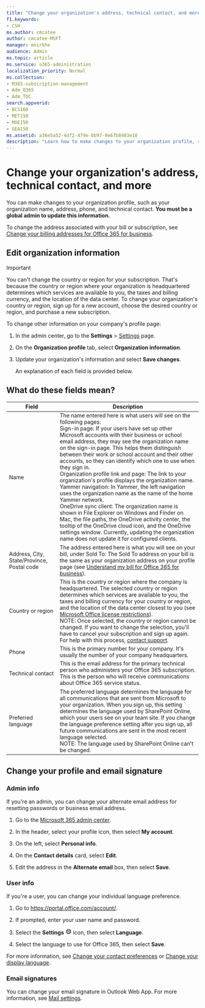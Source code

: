 ```yaml
---
title: "Change your organization's address, technical contact, and more"
f1.keywords:
- CSH
ms.author: cmcatee
author: cmcatee-MSFT
manager: mnirkhe
audience: Admin
ms.topic: article
ms.service: o365-administration
localization_priority: Normal
ms.collection: 
- M365-subscription-management 
- Adm_O365
- Adm_TOC
search.appverid:
- BCS160
- MET150
- MOE150
- GEA150
ms.assetid: a36e5a52-4df2-479e-bb97-9e67b8483e10
description: "Learn how to make changes to your organization profile, such as organization name, address, phone, technical contact, and email."
---
```


# Change your organization's address, technical contact, and more
  
You can make changes to your organization profile, such as your organization name, address, phone, and technical contact. **You must be a global admin to update this information.**
  
To change the address associated with your bill or subscription, see [Change your billing addresses for Office 365 for business](../subscriptions-and-billing/change-your-billing-addresses.md).

## Edit organization information

> [!IMPORTANT]
> You can't change the country or region for your subscription. That's because the country or region where your organization is headquartered determines which services are available to you, the taxes and billing currency, and the location of the data center. To change your organization's country or region, sign up for a new account, choose the desired country or region, and purchase a new subscription.

To change other information on your company's profile page:
  
1. In the admin center, go to the **Settings** \> <a href="https://go.microsoft.com/fwlink/p/?linkid=2118715" target="_blank">Settings</a> page.

2. On the **Organization profile** tab, select **Organization information**.

3. Update your organization's information and select **Save changes**.

    An explanation of each field is provided below.

## What do these fields mean?

|**Field**  |**Description**  |
|---------|---------|
|Name  <br/>   | The name entered here is what users will see on the following pages:  <br/>  Sign-in page: If your users have set up other Microsoft accounts with their business or school email address, they may see the organization name on the sign-in page. This helps them distinguish between their work or school account and their other accounts, so they can identify which one to use when they sign in.  <br/>  Organization profile link and page: The link to your organization's profile displays the organization name.  <br/>  Yammer navigation: In Yammer, the left navigation uses the organization name as the name of the home Yammer network.  <br/> OneDrive sync client: The organization name is shown in File Explorer on Windows and Finder on Mac, the file paths, the OneDrive activity center, the tooltip of the OneDrive cloud icon, and the OneDrive settings window. Currently, updating the organization name does not update it for configured clients. <br/>        |
|Address, City, State/Province, Postal code  <br/>     | The address entered here is what you will see on your bill, under Sold To: The Sold To address on your bill is the same as your organization address on your profile page (see [Understand my bill for Office 365 for business](../subscriptions-and-billing/understand-your-invoice2.md)).  <br/>        |
|Country or region  <br/>    | This is the country or region where the company is headquartered. The selected country or region determines which services are available to you, the taxes and billing currency for your country or region, and the location of the data center closest to you (see [Microsoft Office license restrictions](https://office.microsoft.com/redir/FX103037529)).<br/>NOTE: Once selected, the country or region cannot be changed. If you want to change the selection, you'll have to cancel your subscription and sign up again. For help with this process, [contact support](../contact-support-for-business-products.md).        |
|Phone  <br/>     | This is the primary number for your company. It's usually the number of your company headquarters.  <br/>        |
|Technical contact  <br/> |This is the email address for the primary technical person who administers your Office 365 subscription. This is the person who will receive communications about Office 365 service status.  <br/> |
|Preferred language  <br/> |The preferred language determines the language for all communications that are sent from Microsoft to your organization. When you sign up, this setting determines the language used by SharePoint Online, which your users see on your team site. If you change the language preference setting after you sign up, all future communications are sent in the most recent language selected.  <br/> NOTE: The language used by SharePoint Online can't be changed.           |

## Change your profile and email signature

### Admin info
  
If you're an admin, you can change your alternate email address for resetting passwords or business email address.

1. Go to the <a href="https://go.microsoft.com/fwlink/p/?linkid=2024339" target="_blank">Microsoft 365 admin center</a>.

2. In the header, select your profile icon, then select **My account**.

3. On the left, select **Personal info**.

4. On the **Contact details** card, select **Edit**.

5. Edit the address in the **Alternate email** box, then select **Save**.

### User info
  
If you're a user, you can change your individual language preference.

1. Go to <a href="https://portal.office.com/account/" target="_blank">https://portal.office.com/account/</a>.

2. If prompted, enter your user name and password.

3. Select the **Settings** ![Settings](../media/4b83e9cb-c7e4-46c8-b3d1-cfee017123ae.png) icon, then select **Language**.

4. Select the language to use for Office 365, then select **Save**.

For more information, see [Change your contact preferences](change-contact-preferences.md) or [Change your display language](https://support.office.com/article/6f238bff-5252-441e-b32b-655d5d85d15b.aspx).
  
### Email signatures
  
You can change your email signature in Outlook Web App. For more information, see [Mail settings](https://support.office.com/article/30c69a79-efc6-42d2-b740-4bf1c1f8a01c.aspx).